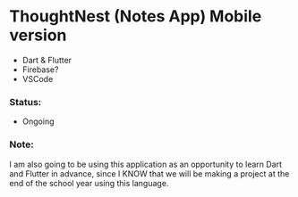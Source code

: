 # ThoughtNest (Notes App) Mobile version 

* Dart & Flutter
* Firebase?
* VSCode

### Status: 
* Ongoing

### Note:
I am also going to be using this application as an opportunity to learn Dart and Flutter in advance, since I KNOW that we will be making a project at the end of the school year using this language.
